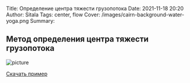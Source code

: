 Title: Определение центра тяжести грузопотока
Date: 2021-11-18 20:20
Author: Sitala
Tags: center, flow
Cover: /images/cairn-background-water-yoga.png
Summary:


## Метод определения центра тяжести грузопотока 

![picture]({static}../images/center.png)

[Скачать пример]({static}../documents/example_calc_center.xlsx)

